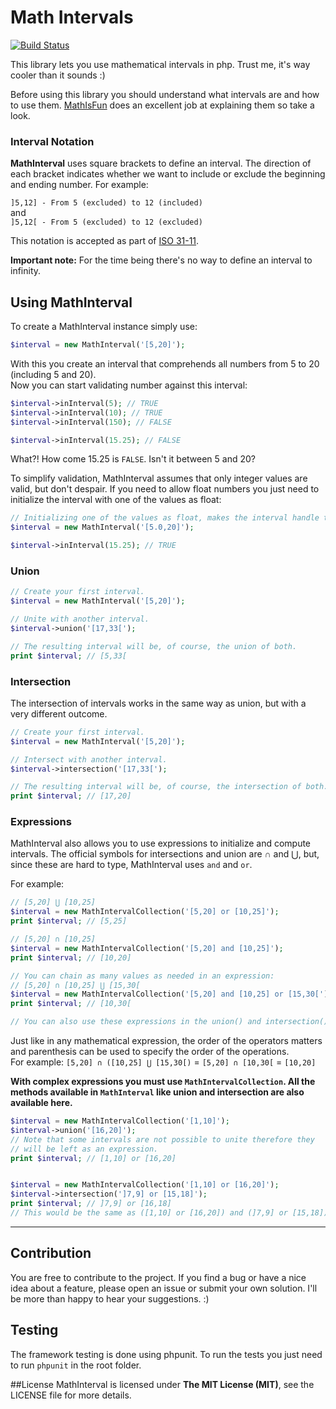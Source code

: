 # Math Intervals
[![Build Status](https://travis-ci.org/danielfdsilva/mathInterval.svg?branch=master)](https://travis-ci.org/danielfdsilva/mathInterval)  

This library lets you use mathematical intervals in php. Trust me, it's way cooler than it sounds :)

Before using this library you should understand what intervals are and how to use them.
[MathIsFun](http://www.mathsisfun.com/sets/intervals.html) does an excellent job at explaining them so take a look.

### Interval Notation
**MathInterval** uses square brackets to define an interval. The direction of each bracket indicates whether we want to include or exclude the beginning and ending number. For example:

```]5,12] - From 5 (excluded) to 12 (included)```  
and  
```]5,12[ - From 5 (excluded) to 12 (excluded)```

This notation is accepted as part of  [ISO 31-11](http://en.wikipedia.org/wiki/ISO_31-11).

**Important note:** For the time being there's no way to define an interval to infinity.

## Using MathInterval

To create a MathInterval instance simply use:
```php
$interval = new MathInterval('[5,20]');
```
With this you create an interval that comprehends all numbers from 5 to 20 (including 5 and 20).  
Now you can start validating number against this interval:
```php
$interval->inInterval(5); // TRUE
$interval->inInterval(10); // TRUE
$interval->inInterval(150); // FALSE

$interval->inInterval(15.25); // FALSE
```
What?! How come 15.25 is ```FALSE```. Isn't it between 5 and 20?  

To simplify validation, MathInterval assumes that only integer values are valid, but don't despair. If you need to allow float numbers you just need to initialize the interval with one of the values as float:

```php
// Initializing one of the values as float, makes the interval handle them.
$interval = new MathInterval('[5.0,20]');

$interval->inInterval(15.25); // TRUE
```

### Union

```php
// Create your first interval.
$interval = new MathInterval('[5,20]');

// Unite with another interval.
$interval->union('[17,33[');

// The resulting interval will be, of course, the union of both.
print $interval; // [5,33[
```

### Intersection
The intersection of intervals works in the same way as union, but with a very different outcome.
```php
// Create your first interval.
$interval = new MathInterval('[5,20]');

// Intersect with another interval.
$interval->intersection('[17,33[');

// The resulting interval will be, of course, the intersection of both.
print $interval; // [17,20]
```

### Expressions
MathInterval also allows you to use expressions to initialize and compute intervals. The official symbols for intersections and union are ∩ and ⋃, but, since these are hard to type, MathInterval uses ```and``` and ```or```.

For example:


```php
// [5,20] ⋃ [10,25]
$interval = new MathIntervalCollection('[5,20] or [10,25]');
print $interval; // [5,25]

// [5,20] ∩ [10,25]
$interval = new MathIntervalCollection('[5,20] and [10,25]');
print $interval; // [10,20]

// You can chain as many values as needed in an expression:
// [5,20] ∩ [10,25] ⋃ [15,30[
$interval = new MathIntervalCollection('[5,20] and [10,25] or [15,30[');
print $interval; // [10,30[

// You can also use these expressions in the union() and intersection() methods.
```
Just like in any mathematical expression, the order of the operators matters and parenthesis can be used to specify the order of the operations.  
For example: ```[5,20] ∩ ([10,25] ⋃ [15,30[)``` = ```[5,20] ∩ [10,30[``` = ```[10,20]```

**With complex expressions you must use `MathIntervalCollection`. All the methods available in `MathInterval` like union and intersection are also available here.**

```php
$interval = new MathIntervalCollection('[1,10]');
$interval->union('[16,20]');
// Note that some intervals are not possible to unite therefore they
// will be left as an expression.
print $interval; // [1,10] or [16,20]


$interval = new MathIntervalCollection('[1,10] or [16,20]');
$interval->intersection(']7,9] or [15,18]');
print $interval; // ]7,9] or [16,18]
// This would be the same as ([1,10] or [16,20]) and (]7,9] or [15,18])
```

-----

## Contribution
You are free to contribute to the project. If you find a bug or have a nice idea about a feature, please open an issue or submit your own solution. I'll be more than happy to hear your suggestions. :)

## Testing
The framework testing is done using phpunit. To run the tests you just need to run ```phpunit``` in the root folder.

##License
MathInterval is licensed under **The MIT License (MIT)**, see the LICENSE file for more details.
